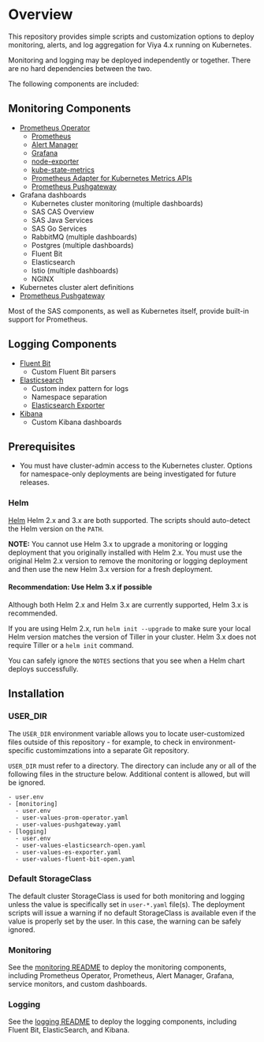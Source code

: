 # Overview

This repository provides simple scripts and customization options to deploy
monitoring, alerts, and log aggregation for Viya 4.x running on Kubernetes.

Monitoring and logging may be deployed independently or together. There are
no hard dependencies between the two.

The following components are included:

## Monitoring Components

- [Prometheus Operator](https://github.com/coreos/prometheus-operator)
  - [Prometheus](https://prometheus.io/docs/introduction/overview/)
  - [Alert Manager](https://prometheus.io/docs/alerting/alertmanager/)
  - [Grafana](https://grafana.com/)
  - [node-exporter](https://github.com/prometheus/node_exporter)
  - [kube-state-metrics](https://github.com/kubernetes/kube-state-metrics)
  - [Prometheus Adapter for Kubernetes Metrics APIs](https://github.com/DirectXMan12/k8s-prometheus-adapter)
  - [Prometheus Pushgateway](https://github.com/prometheus/pushgateway)
- Grafana dashboards
  - Kubernetes cluster monitoring (multiple dashboards)
  - SAS CAS Overview
  - SAS Java Services
  - SAS Go Services
  - RabbitMQ (multiple dashboards)
  - Postgres (multiple dashboards)
  - Fluent Bit
  - Elasticsearch
  - Istio (multiple dashboards)
  - NGINX
- Kubernetes cluster alert definitions
- [Prometheus Pushgateway](https://github.com/helm/charts/tree/master/stable/prometheus-pushgateway)

Most of the SAS components, as well as Kubernetes itself, provide built-in
support for Prometheus.

## Logging Components

- [Fluent Bit](https://fluentbit.io/)
  - Custom Fluent Bit parsers
- [Elasticsearch](https://www.elastic.co/products/elasticsearch)
  - Custom index pattern for logs
  - Namespace separation
  - [Elasticsearch Exporter](https://github.com/helm/charts/tree/master/stable/elasticsearch-exporter)
- [Kibana](https://www.elastic.co/products/kibana)
  - Custom Kibana dashboards

## Prerequisites

- You must have cluster-admin access to the Kubernetes cluster. Options for
namespace-only deployments are being investigated for future releases.

### Helm

[Helm](https://helm.sh/) Helm 2.x and 3.x are both supported. The scripts
should auto-detect the Helm version on the `PATH`.

**NOTE:** You cannot use Helm 3.x to upgrade a monitoring or logging
deployment that you originally installed with Helm 2.x. You must use
the original Helm 2.x version to remove the monitoring or logging
deployment and then use the new Helm 3.x version for a fresh deployment.

#### Recommendation: Use Helm 3.x if possible

Although both Helm 2.x and Helm 3.x are currently supported, Helm 3.x is
recommended.

If you are using Helm 2.x, run `helm init --upgrade` to make sure your
local Helm version matches the version of Tiller in your cluster. Helm 3.x
does not require Tiller or a `helm init` command.

You can safely ignore the `NOTES` sections that you see when a Helm chart
deploys successfully.

## Installation

### USER_DIR

The `USER_DIR` environment variable allows you to locate user-customized files
outside of this repository - for example, to check in environment-specific
customimzations into a separate Git repository.

`USER_DIR` must refer to a directory. The directory can include any or all of
the following files in the structure below. Additional content is allowed, but
will be ignored.

```text
- user.env
- [monitoring]
  - user.env
  - user-values-prom-operator.yaml
  - user-values-pushgateway.yaml
- [logging]
  - user.env
  - user-values-elasticsearch-open.yaml
  - user-values-es-exporter.yaml
  - user-values-fluent-bit-open.yaml
```

### Default StorageClass

The default cluster StorageClass is used for both monitoring and logging
unless the value is specifically set in `user-*.yaml` file(s). The
deployment scripts will issue a warning if no default StorageClass is
available even if the value is properly set by the user. In this case,
the warning can be safely ignored.

### Monitoring

See the [monitoring README](monitoring/README.md) to deploy the monitoring
components, including Prometheus Operator, Prometheus, Alert Manager, Grafana,
service monitors, and custom dashboards.

### Logging

See the [logging README](logging/README.md) to deploy the logging components,
including Fluent Bit, ElasticSearch, and Kibana.
